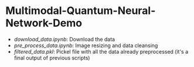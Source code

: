 # Multimodal-Quantum-Neural-Network-Demo

- *download_data.ipynb*: Download the data
- *pre_process_data.ipynb*: Image resizing and data cleansing
- *filtered_data.pkl*: Pickel file with all the data already preprocessed (it's a final output of previous scripts)
